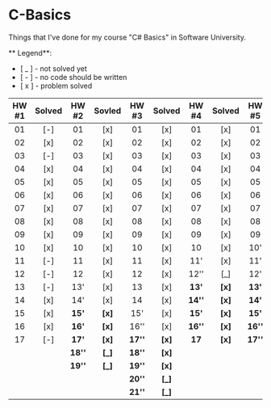 C-Basics
========
Things that I've done for my course "C# Basics" in Software University.

** Legend**:
- [ _ ] - not solved yet
- [ - ] - no code should be written
- [ x ] - problem solved

|HW #1|Solved|HW #2| Sovled |HW #3|Solved|HW #4|Solved|HW #5|Solved|
|:-:|:-:|:----:|:-----:|:------:|:-----:|:------:|:-----:|:------:|:-----:|
|01 |[-]|01      |[x]    |01      |[x]    |01      |[x]    |01      |[x]    |
|02 |[x]|02      |[x]    |02      |[x]    |02      |[x]    |02      |[x]    |
|03 |[-]|03      |[x]    |03      |[x]    |03      |[x]    |03      |[x]    |
|04 |[x]|04      |[x]    |04      |[x]    |04      |[x]    |04      |[_]    |
|05 |[x]|05      |[x]    |05      |[x]    |05      |[x]    |05      |[_]    |
|06 |[x]|06      |[x]    |06      |[x]    |06      |[x]    |06      |[_]    |
|07 |[x]|07      |[x]    |07      |[x]    |07      |[x]    |07      |[_]    |
|08 |[x]|08      |[x]    |08      |[x]    |08      |[x]    |08      |[_]    |
|09 |[x]|09      |[x]    |09      |[x]    |09      |[x]    |09      |[_]    |
|10 |[x]|10      |[x]    |10      |[x]    |10      |[x]    |10'     |[_]    |
|11 |[-]|11      |[x]    |11      |[x]    |11'     |[x]    |11'     |[_]    |
|12 |[-]|12      |[x]    |12      |[x]    |12''    |[_]    |12'     |[_]    |
|13 |[-]|13'     |[x]    |13      |[x]    |**13'** |**[x]**|**13'** |**[_]**|
|14 |[x]|14'     |[x]    |14      |[x]    |**14''**|**[x]**|**14'** |**[_]**|
|15 |[x]|**15'** |**[x]**|15'     |[x]    |**15'** |**[x]**|**15'** |**[_]**|
|16 |[x]|**16'** |**[x]**|16''    |[x]    |**16''**|**[x]**|**16''**|**[_]**|
|17 |[-]|**17'** |**[x]**|**17''**|**[x]**|**17**  |**[x]**|**17''**|**[_]**|
|   |   |**18''**|**[_]**|**18''**|**[x]**|        |       |        |       |
|   |   |**19''**|**[_]**|**19''**|**[x]**|        |       |        |       |
|   |   |        |       |**20''**|**[_]**|        |       |        |       |
|   |   |        |       |**21''**|**[_]**|        |       |        |       |
